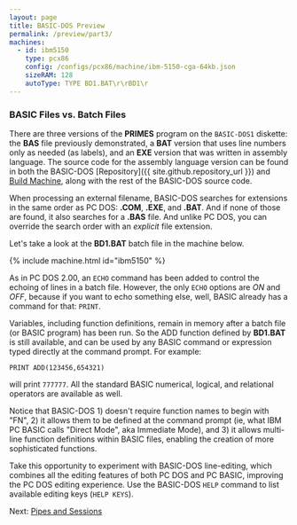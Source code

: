 ```yaml
---
layout: page
title: BASIC-DOS Preview
permalink: /preview/part3/
machines:
  - id: ibm5150
    type: pcx86
    config: /configs/pcx86/machine/ibm-5150-cga-64kb.json
    sizeRAM: 128
    autoType: TYPE BD1.BAT\r\rBD1\r
---
```


### BASIC Files vs. Batch Files

There are three versions of the **PRIMES** program on the `BASIC-DOS1` diskette:
the **BAS** file previously demonstrated, a **BAT** version that uses line numbers
only as needed (as labels), and an **EXE** version that was written in assembly
language.  The source code for the assembly language version can be found in both
the BASIC-DOS [Repository]({{ site.github.repository_url }}) and [Build Machine](/build/),
along with the rest of the BASIC-DOS source code.

When processing an external filename, BASIC-DOS searches for extensions in the
same order as PC DOS: **.COM**, **.EXE**, and **.BAT**.  And if none of those
are found, it also searches for a **.BAS** file.  And unlike PC DOS, you can
override the search order with an *explicit* file extension.

Let's take a look at the **BD1.BAT** batch file in the machine below.

{% include machine.html id="ibm5150" %}

As in PC DOS 2.00, an `ECHO` command has been added to control the echoing
of lines in a batch file.  However, the only `ECHO` options are *ON* and *OFF*,
because if you want to echo something else, well, BASIC already has a command
for that: `PRINT`.

Variables, including function definitions, remain in memory after a batch file
(or BASIC program) has been run.  So the ADD function defined by **BD1.BAT**
is still available, and can be used by any BASIC command or expression typed
directly at the command prompt.  For example:

    PRINT ADD(123456,654321)

will print `777777`.  All the standard BASIC numerical, logical, and relational
operators are available as well.

Notice that BASIC-DOS 1) doesn't require function names to begin with "FN",
2) it allows them to be defined at the command prompt (ie, what IBM PC BASIC
calls "Direct Mode", aka Immediate Mode), and 3) it allows multi-line function
definitions within BASIC files, enabling the creation of more sophisticated
functions.

Take this opportunity to experiment with BASIC-DOS line-editing, which combines
all the editing features of both PC DOS and PC BASIC, improving the PC DOS
editing experience.  Use the BASIC-DOS `HELP` command to list available editing
keys (`HELP KEYS`).

Next: [Pipes and Sessions](../part4/)
